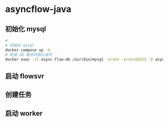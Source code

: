 # asyncflow-java

## 初始化 mysql

```bash
#
# 初始化 mysql
docker compose up -d
# 检查 db 是否初始化成功
docker exec -it async-flow-db /usr/bin/mysql -uroot -proot@2023 -D asyncflow -e "show tables;"
```

## 启动 flowsvr

## 创建任务

## 启动 worker